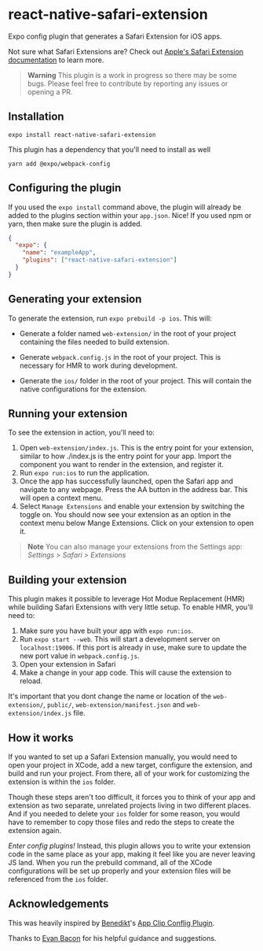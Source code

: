 # react-native-safari-extension

Expo config plugin that generates a Safari Extension for iOS apps.

Not sure what Safari Extensions are? Check out [Apple's Safari Extension documentation](https://developer.apple.com/safari/extensions/) to learn more.

> **Warning** This plugin is a work in progress so there may be some bugs. Please feel free to contribute by reporting any issues or opening a PR.

## Installation

```console
expo install react-native-safari-extension
```

This plugin has a dependency that you'll need to install as well

```console
yarn add @expo/webpack-config
```

## Configuring the plugin

If you used the `expo install` command above, the plugin will already be added to the plugins section within your `app.json`. Nice! If you used npm or yarn, then make sure the plugin is added.

```json
{
  "expo": {
    "name": "exampleApp",
    "plugins": ["react-native-safari-extension"]
  }
}
```

## Generating your extension

To generate the extension, run `expo prebuild -p ios`. This will:

- Generate a folder named `web-extension/` in the root of your project containing the files needed to build extension.

- Generate `webpack.config.js` in the root of your project. This is necessary for HMR to work during development.
- Generate the `ios/` folder in the root of your project. This will contain the native configurations for the extension.

## Running your extension

To see the extension in action, you'll need to:

1. Open `web-extension/index.js`. This is the entry point for your extension, similar to how ./index.js is the entry point for your app. Import the component you want to render in the extension, and register it.
2. Run `expo run:ios` to run the application.
3. Once the app has successfully launched, open the Safari app and navigate to any webpage. Press the AA button in the address bar. This will open a context menu.
4. Select `Manage Extensions` and enable your extension by switching the toggle on. You should now see your extension as an option in the context menu below Mange Extensions. Click on your extension to open it.

> **Note** You can also manage your extensions from the Settings app: _Settings > Safari > Extensions_

## Building your extension

This plugin makes it possible to leverage Hot Modue Replacement (HMR) while building Safari Extensions with very little setup. To enable HMR, you'll need to:

1. Make sure you have built your app with `expo run:ios`.
2. Run `expo start --web`. This will start a development server on `localhost:19006`. If this port is already in use, make sure to update the new port value in `webpack.config.js`.
3. Open your extension in Safari
4. Make a change in your app code. This will cause the extension to reload.

It's important that you dont change the name or location of the `web-extension/`, `public/`, `web-extension/manifest.json` and `web-extension/index.js` file.

## How it works

If you wanted to set up a Safari Extension manually, you would need to open your project in XCode, add a new target, configure the extension, and build and run your project. From there, all of your work for customizing the extension is within the `ios` folder.

Though these steps aren't too difficult, it forces you to think of your app and extension as two separate, unrelated projects living in two different places. And if you needed to delete your `ios` folder for some reason, you would have to remember to copy those files and redo the steps to create the extension again.

_Enter config plugins!_ Instead, this plugin allows you to write your extension code in the same place as your app, making it feel like you are never leaving JS land. When you run the prebuild command, all of the XCode configurations will be set up properly and your extension files will be referenced from the `ios` folder.

## Acknowledgements

This was heavily inspired by [Benedikt](https://twitter.com/bndkt)'s [App Clip Conflig Plugin](https://github.com/bndkt/react-native-app-clip).

Thanks to [Evan Bacon](https://twitter.com/Baconbrix) for his helpful guidance and suggestions.
